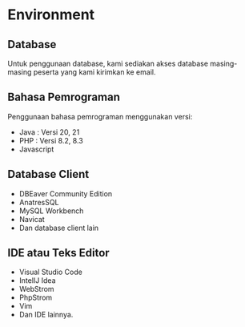 # Environment

## Database
Untuk penggunaan database, kami sediakan akses database masing-masing peserta yang kami kirimkan ke email.

## Bahasa Pemrograman
Penggunaan bahasa pemrograman menggunakan versi:
- Java : Versi 20, 21
- PHP : Versi 8.2, 8.3
- Javascript

## Database Client
- DBEaver Community Edition
- AnatresSQL
- MySQL Workbench
- Navicat
- Dan database client lain

## IDE atau Teks Editor
- Visual Studio Code
- IntelIJ Idea
- WebStrom
- PhpStrom
- Vim
- Dan IDE lainnya.